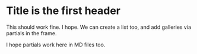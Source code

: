 # Title is the first header

This should work fine. I hope. We can create a list too, and add galleries via partials in the frame.

I hope partials work here in MD files too.